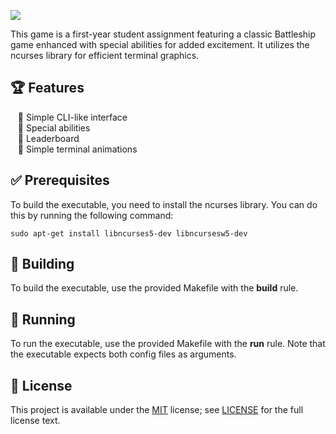 <!--- insert project logo here -->
![](./resourses/screenshot.png)

This game is a first-year student assignment featuring a classic Battleship game enhanced with special abilities for added excitement. It utilizes the ncurses library for efficient terminal graphics.

## :trophy: Features
  &nbsp;&nbsp; :small_orange_diamond: Simple CLI-like interface  
  &nbsp;&nbsp; :small_orange_diamond: Special abilities  
  &nbsp;&nbsp; :small_orange_diamond: Leaderboard  
  &nbsp;&nbsp; :small_orange_diamond: Simple terminal animations

## :white_check_mark: Prerequisites
To build the executable, you need to install the ncurses library. You can do this by running the following command:

`sudo apt-get install libncurses5-dev libncursesw5-dev`

## :hammer: Building
To build the executable, use the provided Makefile with the **build** rule.

## :running: Running
To run the executable, use the provided Makefile with the **run** rule. Note that the executable expects both config files as arguments.

## :page_facing_up: License
This project is available under the [MIT][ref-mit] license; see [LICENSE](LICENSE) for the full license text.

[ref-mit]:              https://opensource.org/licenses/MIT
